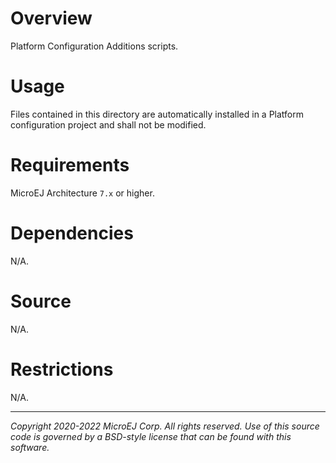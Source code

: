 # Overview

Platform Configuration Additions scripts.

# Usage

Files contained in this directory are automatically installed in a Platform configuration project and shall not be modified.

# Requirements

MicroEJ Architecture `7.x` or higher.

# Dependencies

N/A.

# Source

N/A.

# Restrictions

N/A.


---
_Copyright 2020-2022 MicroEJ Corp. All rights reserved._
_Use of this source code is governed by a BSD-style license that can be found with this software._
